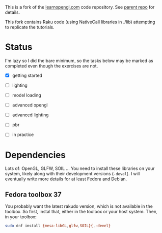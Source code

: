This is a fork of the [learnopengl.com](https://learnopengl.com) code repository.  See [parent repo](https://github.com/JoeyDeVries/LearnOpenGL) for details.

This fork contains Raku code (using NativeCall libraries in ./lib) attempting to replicate the tutorials.

# Status

I'm lazy so I did the bare minimum, so the tasks below may be marked as
completed even though the exercises are not.

- [x] getting started
- [ ] lighting
- [ ] model loading
- [ ] advanced opengl
- [ ] advanced lighting
- [ ] pbr
- [ ] in practice


# Dependencies

Lots of: OpenGL, GLFW, SOIL ...   You need to install these libraries on your system,
likely along with their development versions (`-devel`).  I will eventually write
more details for at least Fedora and Debian.

## Fedora toolbox 37

You probably want the latest rakudo version, which is not available in the toolbox.  So first, instal that, either in the toolbox or your host system.  Then, in your toolbox:

```sh
sudo dnf install {mesa-libGL,glfw,SOIL}{,-devel}
```

